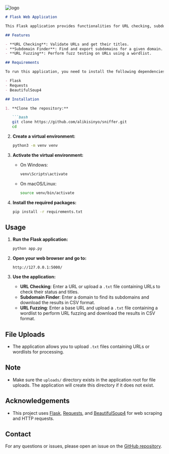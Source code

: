 



![logo](https://github.com/user-attachments/assets/76eda83d-56cb-4997-ad1e-ba3692535349)

```markdown
# Flask Web Application

This Flask application provides functionalities for URL checking, subdomain finding, and URL fuzzing. It allows users to check the status and titles of URLs, find subdomains for a given domain, and perform URL fuzzing with a wordlist.

## Features

- **URL Checking**: Validate URLs and get their titles.
- **Subdomain Finder**: Find and export subdomains for a given domain.
- **URL Fuzzing**: Perform fuzz testing on URLs using a wordlist.

## Requirements

To run this application, you need to install the following dependencies:

- Flask
- Requests
- BeautifulSoup4

## Installation

1. **Clone the repository:**

   ```bash
   git clone https://github.com/alikisinyo/sniffer.git
   cd 
   ```

2. **Create a virtual environment:**

   ```bash
   python3 -m venv venv
   ```

3. **Activate the virtual environment:**

   - On Windows:

     ```bash
     venv\Scripts\activate
     ```

   - On macOS/Linux:

     ```bash
     source venv/bin/activate
     ```

4. **Install the required packages:**

   ```bash
   pip install -r requirements.txt
   ```

## Usage

1. **Run the Flask application:**

   ```bash
   python app.py
   ```

2. **Open your web browser and go to:**

   ```
   http://127.0.0.1:5000/
   ```

3. **Use the application:**

   - **URL Checking**: Enter a URL or upload a `.txt` file containing URLs to check their status and titles.
   - **Subdomain Finder**: Enter a domain to find its subdomains and download the results in CSV format.
   - **URL Fuzzing**: Enter a base URL and upload a `.txt` file containing a wordlist to perform URL fuzzing and download the results in CSV format.

## File Uploads

- The application allows you to upload `.txt` files containing URLs or wordlists for processing.

## Note

- Make sure the `uploads/` directory exists in the application root for file uploads. The application will create this directory if it does not exist.

## Acknowledgements

- This project uses [Flask](https://flask.palletsprojects.com/), [Requests](https://requests.readthedocs.io/), and [BeautifulSoup4](https://www.crummy.com/software/BeautifulSoup/bs4/doc/) for web scraping and HTTP requests.

## Contact

For any questions or issues, please open an issue on the [GitHub repository](https://github.com/alikisinyo/sniffer/issues).
```
